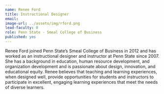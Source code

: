 ```yaml
---
name: Renee Ford
title: Instructional Designer
email:
image-url: ../assets/img/rford.png
lead-faculty: 0
role: Penn State - Smeal College of Business
published: yes
---
```

Renee Ford joined Penn State’s Smeal College of Business in 2012 and has worked as an instructional designer and instructor at Penn State since 2007.  She has a background in education, human resource development, and organization development and is passionate about design, innovation, and educational equity.  Renee believes that teaching and learning experiences, when designed well, provide opportunities for students and instructors to participate in excellent, engaging learning experiences that meet the needs of diverse learners. 